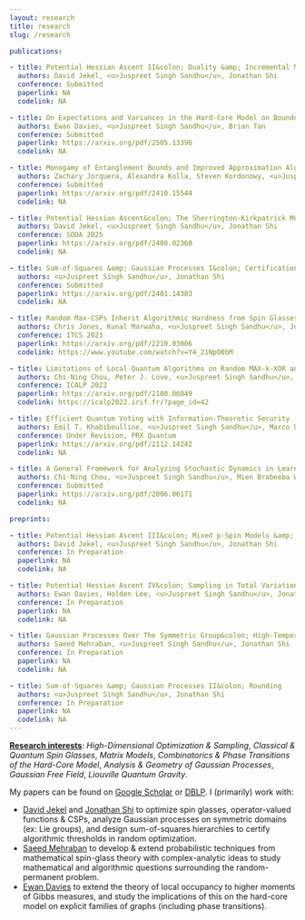 ```yaml
---
layout: research
title: research
slug: /research

publications:

- title: Potential Hessian Ascent II&colon; Duality &amp; Incremental Message Passing
  authors: David Jekel, <u>Juspreet Singh Sandhu</u>, Jonathan Shi
  conference: Submitted
  paperlink: NA
  codelink: NA

- title: On Expectations and Variances in the Hard-Core Model on Bounded Degree Graphs
  authors: Ewan Davies, <u>Juspreet Singh Sandhu</u>, Brian Tan
  conference: Submitted
  paperlink: https://arxiv.org/pdf/2505.13396
  codelink: NA

- title: Monogamy of Entanglement Bounds and Improved Approximation Algorithms for Qudit Hamiltonians
  authors: Zachary Jorquera, Alexandra Kolla, Steven Kordonowy, <u>Juspreet Singh Sandhu</u>, Stuart Wayland
  conference: Submitted
  paperlink: https://arxiv.org/pdf/2410.15544
  codelink: NA

- title: Potential Hessian Ascent&colon; The Sherrington-Kirkpatrick Model 
  authors: David Jekel, <u>Juspreet Singh Sandhu</u>, Jonathan Shi
  conference: SODA 2025
  paperlink: https://arxiv.org/pdf/2408.02360 
  codelink: NA

- title: Sum-of-Squares &amp; Gaussian Processes I&colon; Certification
  authors: <u>Juspreet Singh Sandhu</u>, Jonathan Shi
  conference: Submitted
  paperlink: https://arxiv.org/pdf/2401.14383
  codelink: NA

- title: Random Max-CSPs Inherit Algorithmic Hardness from Spin Glasses
  authors: Chris Jones, Kunal Marwaha, <u>Juspreet Singh Sandhu</u>, Jonathan Shi
  conference: ITCS 2023
  paperlink: https://arxiv.org/pdf/2210.03006
  codelink: https://www.youtube.com/watch?v=Y4_21NpO0bM

- title: Limitations of Local Quantum Algorithms on Random MAX-k-XOR and Beyond
  authors: Chi-Ning Chou, Peter J. Love, <u>Juspreet Singh Sandhu</u>, Jonathan Shi
  conference: ICALP 2022
  paperlink: https://arxiv.org/pdf/2108.06049
  codelink: https://icalp2022.irif.fr/?page_id=42

- title: Efficient Quantum Voting with Information-Theoretic Security
  authors: Emil T. Khabiboulline, <u>Juspreet Singh Sandhu</u>, Marco Ugo Gambetta, Mikhail D. Lukin, Johannes Borregaard
  conference: Under Revision, PRX Quantum
  paperlink: https://arxiv.org/pdf/2112.14242
  codelink: NA

- title: A General Framework for Analyzing Stochastic Dynamics in Learning Algorithms
  authors: Chi-Ning Chou, <u>Juspreet Singh Sandhu</u>, Mien Brabeeba Wang, Tiancheng Yu
  conference: Submitted
  paperlink: https://arxiv.org/pdf/2006.06171
  codelink: NA

preprints:

- title: Potential Hessian Ascent III&colon; Mixed p-Spin Models &amp; HES Distributions
  authors: David Jekel, <u>Juspreet Singh Sandhu</u>, Jonathan Shi
  conference: In Preparation
  paperlink: NA
  codelink: NA

- title: Potential Hessian Ascent IV&colon; Sampling in Total Variation Distance
  authors: Ewan Davies, Holden Lee, <u>Juspreet Singh Sandhu</u>, Jonathan Shi
  conference: In Preparation
  paperlink: NA
  codelink: NA

- title: Gaussian Processes Over The Symmetric Group&colon; High-Temperature Regime
  authors: Saeed Mehraban, <u>Juspreet Singh Sandhu</u>, Jonathan Shi
  conference: In Preparation
  paperlink: NA
  codelink: NA

- title: Sum-of-Squares &amp; Gaussian Processes II&colon; Rounding 
  authors: <u>Juspreet Singh Sandhu</u>, Jonathan Shi
  conference: In Preparation
  paperlink: NA
  codelink: NA
---
```


**<u>Research interests</u>**: _High-Dimensional Optimization & Sampling_, _Classical & Quantum Spin Glasses_, _Matrix Models_, _Combinatorics & Phase Transitions of the Hard-Core Model_, _Analysis & Geometry of Gaussian Processes_, _Gaussian Free Field_, _Liouville Quantum Gravity_.

My papers can be found on [Google Scholar](https://scholar.google.com/citations?hl=en&user=IkxViPsAAAAJ) or [DBLP](https://dblp.org/pid/299/8207.html). I (primarily) work with:
* [David Jekel](https://davidjekel.com/) and [Jonathan Shi](https://jshi.science/) to optimize spin glasses, operator-valued functions & CSPs, analyze Gaussian processes on symmetric domains (ex: Lie groups), and design sum-of-squares hierarchies to certify algorithmic thresholds in random optimization.
* [Saeed Mehraban](https://sites.google.com/view/saeedmehraban/about) to develop & extend probabilistic techniques from mathematical spin-glass theory with complex-analytic ideas to study mathematical and algorithmic questions surrounding the random-permanent problem.
* [Ewan Davies](https://www.ewandavies.org/) to extend the theory of local occupancy to higher moments of Gibbs measures, and study the implications of this on the hard-core model on explicit families of graphs (including phase transitions).
<br/>

